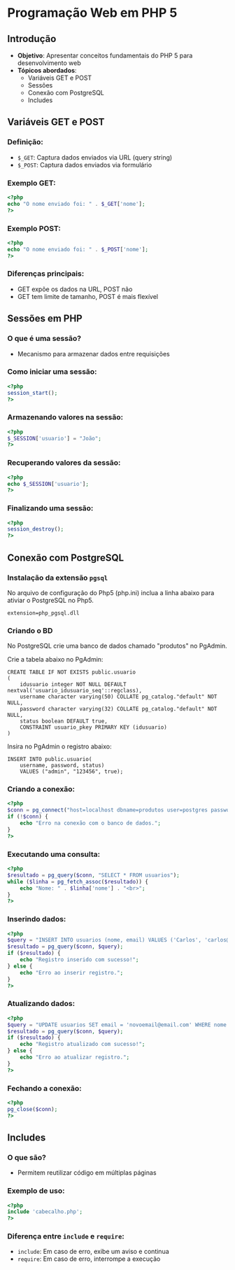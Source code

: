 # Programação Web em PHP 5

## Introdução
- **Objetivo**: Apresentar conceitos fundamentais do PHP 5 para desenvolvimento web
- **Tópicos abordados**:
  - Variáveis GET e POST
  - Sessões
  - Conexão com PostgreSQL
  - Includes

## Variáveis GET e POST
### Definição:
- `$_GET`: Captura dados enviados via URL (query string)
- `$_POST`: Captura dados enviados via formulário

### Exemplo GET:
```php
<?php
echo "O nome enviado foi: " . $_GET['nome'];
?>
```

### Exemplo POST:
```php
<?php
echo "O nome enviado foi: " . $_POST['nome'];
?>
```

### Diferenças principais:
- GET expõe os dados na URL, POST não
- GET tem limite de tamanho, POST é mais flexível

## Sessões em PHP
### O que é uma sessão?
- Mecanismo para armazenar dados entre requisições

### Como iniciar uma sessão:
```php
<?php
session_start();
?>
```

### Armazenando valores na sessão:
```php
<?php
$_SESSION['usuario'] = "João";
?>
```

### Recuperando valores da sessão:
```php
<?php
echo $_SESSION['usuario'];
?>
```

### Finalizando uma sessão:
```php
<?php
session_destroy();
?>
```

## Conexão com PostgreSQL
### Instalação da extensão `pgsql`

No arquivo de configuração do Php5 (php.ini) inclua a linha abaixo para ativiar o PostgreSQL no Php5.

```
extension=php_pgsql.dll
```

### Criando o BD

No PostgreSQL crie uma banco de dados chamado "produtos" no PgAdmin.

Crie a tabela abaixo no PgAdmin:
```
CREATE TABLE IF NOT EXISTS public.usuario
(
    idusuario integer NOT NULL DEFAULT nextval('usuario_idusuario_seq'::regclass),
    username character varying(50) COLLATE pg_catalog."default" NOT NULL,
    password character varying(32) COLLATE pg_catalog."default" NOT NULL,
    status boolean DEFAULT true,
    CONSTRAINT usuario_pkey PRIMARY KEY (idusuario)
)
```

Insira no PgAdmin o registro abaixo:

```
INSERT INTO public.usuario(
	username, password, status)
	VALUES ("admin", "123456", true);

```


### Criando a conexão:
```php
<?php
$conn = pg_connect("host=localhost dbname=produtos user=postgres password=123456");
if (!$conn) {
    echo "Erro na conexão com o banco de dados.";
}
?>
```

### Executando uma consulta:
```php
<?php
$resultado = pg_query($conn, "SELECT * FROM usuarios");
while ($linha = pg_fetch_assoc($resultado)) {
    echo "Nome: " . $linha['nome'] . "<br>";
}
?>
```

### Inserindo dados:
```php
<?php
$query = "INSERT INTO usuarios (nome, email) VALUES ('Carlos', 'carlos@email.com')";
$resultado = pg_query($conn, $query);
if ($resultado) {
    echo "Registro inserido com sucesso!";
} else {
    echo "Erro ao inserir registro.";
}
?>
```

### Atualizando dados:
```php
<?php
$query = "UPDATE usuarios SET email = 'novoemail@email.com' WHERE nome = 'Carlos'";
$resultado = pg_query($conn, $query);
if ($resultado) {
    echo "Registro atualizado com sucesso!";
} else {
    echo "Erro ao atualizar registro.";
}
?>
```

### Fechando a conexão:
```php
<?php
pg_close($conn);
?>
```

## Includes
### O que são?
- Permitem reutilizar código em múltiplas páginas

### Exemplo de uso:
```php
<?php
include 'cabecalho.php';
?>
```

### Diferença entre `include` e `require`:
- `include`: Em caso de erro, exibe um aviso e continua
- `require`: Em caso de erro, interrompe a execução


